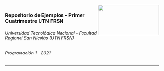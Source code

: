 <img align="right" width="200" height="100" src="https://github.com/user-attachments/assets/a0827ca6-20b7-4532-83b0-dd918cbcbc4d">

### Repositorio de Ejemplos - Primer Cuatrimestre UTN FRSN
###### Universidad Tecnológica Nacional - Facultad Regional San Nicolás (UTN FRSN)
###### Programación 1 - 2021

---
